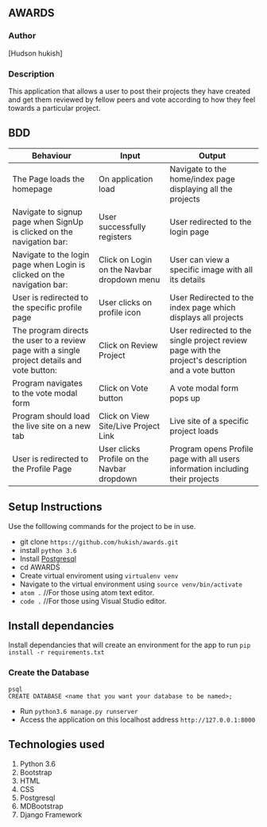 ## AWARDS

### Author

[Hudson hukish]


### Description

This application that allows a user to post their projects they have created and get them reviewed by fellow peers and vote according to how they feel towards a particular project.

## BDD
| Behaviour                                                                   | Input                                        | Output  
|-----------------------------------------------------------------------------|----------------------------------------------|---------------------------------------------------------------------|
|  The Page loads the homepage                                                |  On application load                         |  Navigate to the home/index page displaying all the projects        |
|  Navigate to signup page when SignUp is clicked on the navigation bar:      |  User successfully registers                 |  User redirected to the login page                                  |
|  Navigate to the login page when Login is clicked on the navigation bar:    |  Click on Login on the Navbar dropdown menu  |  User can view a specific image with all its details                |
|  User is redirected to the specific profile page                            |  User clicks on profile icon                 |  User Redirected to the index page which displays all projects      |
|  The program directs the user to a review page with a single project details and vote button: 	|  Click on Review Project 	|  User redirected to the single project review page with the project's description and a vote button|
|  Program navigates to the vote modal form 	                              |  Click on Vote button 	                     |  A vote modal form pops up                                          |
|  Program should load the live site on a new tab 	                          |  Click on View Site/Live Project Link       	|  Live site of a specific project loads                           |
|  User is redirected to the Profile Page                                  	|  User clicks Profile on the Navbar dropdown   	|  Program opens Profile page with all users information including their projects   |


## Setup Instructions

Use the folllowing commands for the project to be in use.
* git clone `https://github.com/hukish/awards.git`
* install `python 3.6`
* Install [Postgresql](https://www.postgresql.org/download/)
* cd AWARDS
* Create virtual enviroment using `virtualenv venv`
* Navigate to the virtual environment using `source venv/bin/activate`
* `atom .`  //For those using atom text editor.
* `code .`  //For those using Visual Studio editor.


## Install dependancies
Install dependancies that will create an environment for the app to run `pip install -r requirements.txt`

### Create the Database
```
psql
CREATE DATABASE <name that you want your database to be named>;
```
- Run `python3.6 manage.py runserver`
- Access the application on this localhost address `http://127.0.0.1:8000`

## Technologies used

1. Python 3.6 
2. Bootstrap
3. HTML
4. CSS
5. Postgresql
6. MDBootstrap
7. Django Framework
